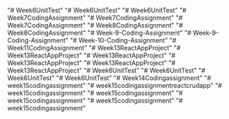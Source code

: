 "# Week6UnitTest" 
"# Week6UnitTest" 
"# Week6UnitTest" 
"# Week7CodingAssignment" 
"# Week7CodingAssignment" 
"# Week7CodingAssignment" 
"# Week8CodingAssignment" 
"# Week8CodingAssignment" 
"# Week-9-Coding-Assignment" 
"# Week-9-Coding-Assignment" 
"# Week-10-Coding-Assignment" 
"# Week11CodingAssignment" 
"# Week13ReactAppProject" 
"# Week13ReactAppProject" 
"# Week13ReactAppProject" 
"# Week13ReactAppProject" 
"# Week13ReactAppProject" 
"# Week13ReactAppProject" 
"# Week6UnitTest" 
"# Week6UnitTest" 
"# Week6UnitTest" 
"# Week6UnitTest" 
"# Week14Codingassignment" 
"# week15codingassignment" 
"# week15codingassignmentreactcrudapp" 
"# week15codingassignment" 
"# week15codingassignment" 
"# week15codingassignment" 
"# week15codingassignment" 
"# week15codingassignment" 
